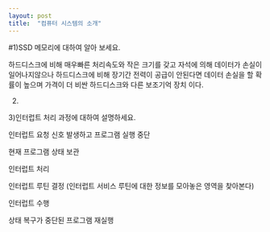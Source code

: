 ```yaml
---
layout: post
title:  "컴퓨터 시스템의 소개"
---
```


#1)SSD 메모리에 대하여 알아 보세요.

하드디스크에 비해 매우빠른 처리속도와 작은 크기를 갖고 자석에 의해 데이터가 손실이 일어나지않으나 하드디스크에 비해 장기간 전력이 공급이 안된다면 데이터 손실을 할 확률이 높으며 가격이 더 비싼 하드디스크와 다른 보조기억 장치 이다. 

2)

3)인터럽트 처리 과정에 대하여 설명하세요.

인터럽트 요청 신호 발생하고 프로그램 실행 중단

현재 프로그램 상태 보관

인터럽트 처리

인터럽트 루틴 결정 (인터럽트 서비스 루틴에 대한 정보를 모아놓은 영역을 찾아본다)

인터럽트 수행

상태 복구가 중단된 프로그램 재실행
